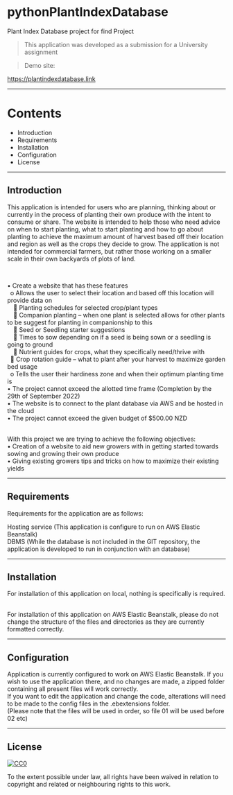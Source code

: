 # pythonPlantIndexDatabase
Plant Index Database project for find Project
<br>

>This application was developed as a submission for a University assignment

> Demo site:

https://plantindexdatabase.link

---
 # Contents
 
 - Introduction
 - Requirements
 - Installation
 - Configuration
 - License

---
## Introduction

This application is intended for users who are planning, thinking about or currently in the process of planting their own produce with the intent to consume or share. The website is intended to help those who need advice on when to start planting, what to start planting and how to go about planting to achieve the maximum amount of harvest based off their location and region as well as the crops they decide to grow. The application is not intended for commercial farmers, but rather those working on a smaller scale in their own backyards of plots of land. 

<br>

•	Create a website that has these features<br>
&ensp;o	 Allows the user to select their location and based off this location will provide data on<br>
&ensp;&ensp;	Planting schedules for selected crop/plant types <br>
&ensp;&ensp;	Companion planting – when one plant is selected allows for other plants to be suggest for planting in companionship to this<br>
&ensp;&ensp;	Seed or Seedling starter suggestions<br>
&ensp;&ensp;	Times to sow depending on if a seed is being sown or a seedling is going to ground<br>
&ensp;&ensp;	Nutrient guides for crops, what they specifically need/thrive with<br>
&ensp;	Crop rotation guide – what to plant after your harvest to maximize garden bed usage<br>
&ensp;o	Tells the user their hardiness zone and when their optimum planting time is<br>
•	The project cannot exceed the allotted time frame (Completion by the 29th of September 2022)<br>
•	The website is to connect to the plant database via AWS and be hosted in the cloud<br>
•	The project cannot exceed the given budget of $500.00 NZD<br><br>


With this project we are trying to achieve the following objectives:<br>
•	Creation of a website to aid new growers with in getting started towards sowing and growing their own produce<br>
•	Giving existing growers tips and tricks on how to maximize their existing yields<br>

---

## Requirements

Requirements for the application are as follows:

Hosting service (This application is configure to run on AWS Elastic Beanstalk)<br>
DBMS (While the database is not included in the GIT repository, the application is developed to run in conjunction with an database)<br>

---

## Installation

For installation of this application on local, nothing is specifically is required.<br><br>

For installation of this application on AWS Elastic Beanstalk, please do not change the structure of the files and directories as they are currently formatted correctly. 

---

## Configuration

Application is currently configured to work on AWS Elastic Beanstalk. If you wish to use the application there, and no changes are made, a zipped folder containing all present files will work correctly. <br> 
If you want to edit the application and change the code, alterations will need to be made to the config files in the .ebextensions folder. <br>(Please note that the files will be used in order, so file 01 will be used before 02 etc)


---
## License

[![CC0](https://licensebuttons.net/p/zero/1.0/88x31.png)](https://creativecommons.org/publicdomain/zero/1.0/)

To the extent possible under law, all rights have been waived in relation to copyright and related or neighbouring rights to this work.
